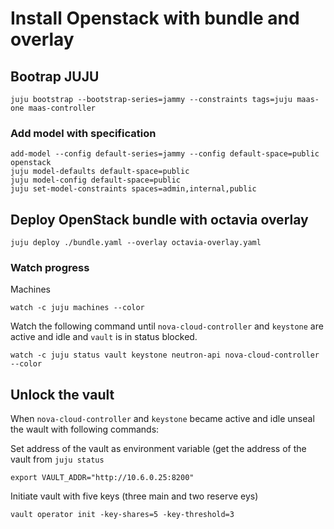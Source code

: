 # Install Openstack with bundle and overlay

## Bootrap JUJU
```
juju bootstrap --bootstrap-series=jammy --constraints tags=juju maas-one maas-controller
```
### Add model with specification
```
add-model --config default-series=jammy --config default-space=public openstack
juju model-defaults default-space=public
juju model-config default-space=public
juju set-model-constraints spaces=admin,internal,public
```
## Deploy OpenStack bundle with octavia overlay
```
juju deploy ./bundle.yaml --overlay octavia-overlay.yaml
```
### Watch progress
Machines
```
watch -c juju machines --color
```
Watch the following command until ```nova-cloud-controller``` and ```keystone``` are active and idle and ```vault``` is in status blocked.
```
watch -c juju status vault keystone neutron-api nova-cloud-controller --color
```
## Unlock the vault
When ```nova-cloud-controller``` and ```keystone``` became active and idle unseal the wault with following commands:

Set address of the vault as environment variable (get the address of the vault from ```juju status```
```
export VAULT_ADDR="http://10.6.0.25:8200"
```
Initiate vault with five keys (three main and two reserve eys)
```
vault operator init -key-shares=5 -key-threshold=3
```

